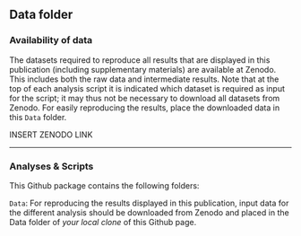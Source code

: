 ## Data folder

### Availability of data

The datasets required to reproduce all results that are displayed in this publication (including supplementary materials) are available at Zenodo. This includes both the raw data and intermediate results. Note that at the top of each analysis script it is indicated which dataset is required as input for the script; it may thus not be necessary to download all datasets from Zenodo. For easily reproducing the results, place the downloaded data in this `Data` folder.

INSERT ZENODO LINK

***

### Analyses & Scripts

This Github package contains the following folders:

`Data`: For reproducing the results displayed in this publication, input data for the different analysis should be downloaded from Zenodo and placed in the Data folder of *your local clone* of this Github page.






















